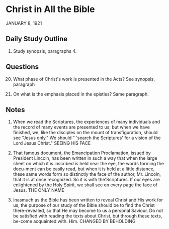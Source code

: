 # Christ in All the Bible
JANUARY 8, 1921

## Daily Study Outline

1. Study synopsis, paragraphs 4.

## Questions

20. What phase of Christ's work is presented in the Acts? See synopsis, paragraph

21. On what is the emphasis placed in the epistles? Same paragraph.

## Notes

1. When we read the Scriptures, the experiences of many individuals and the record of many events are presented to us; but when we have finished, we, like the disciples on the mount of transfiguration, should see "Jesus only." We should " 'search the Scriptures' for a vision of the Lord Jesus Christ." SEEING HIS FACE

2. That famous document, the Emancipation Proclamation, issued by President Lincoln, has been written in such a way that when the large sheet on which it is inscribed is held near the eye, the words forming the docu-ment can be easily read, but when it is held at a little distance, these same words form so distinctly the face of the author, Mr. Lincoln, that it is at once recognized. So it is with the'Scriptures. If our eyes are enlightened by the Holy Spirit, we shall see on every page the face of Jesus. THE ONLY NAME

4. Inasmuch as the Bible has been written to reveal Christ and His work for us, the purpose of our study of the Bible should be to find the Christ there-revealed, so that He may become to us a personal Saviour. Do not be satisfied with reading the texts about Christ, but through these texts, be-come acquainted with. Him. CHANGED BY BEHOLDING
